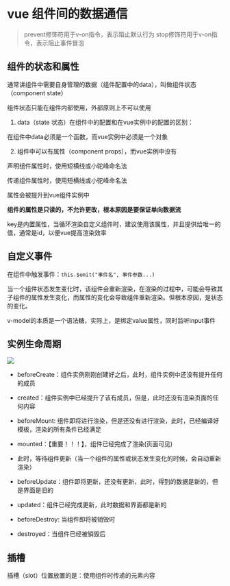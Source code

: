 # vue 组件间的数据通信

> prevent修饰符用于v-on指令，表示阻止默认行为
> stop修饰符用于v-on指令，表示阻止事件冒泡

## 组件的状态和属性

通常讲组件中需要自身管理的数据（组件配置中的data），叫做组件状态（component state）

组件状态只能在组件内部使用，外部原则上不可以使用

1. data（state 状态）在组件中的配置和在vue实例中的配置的区别：

在组件中data必须是一个函数，而vue实例中必须是一个对象

2. 组件中可以有属性（component props），而vue实例中没有

声明组件属性时，使用短横线或小驼峰命名法

传递组件属性时，使用短横线或小驼峰命名法

属性会被提升到vue组件实例中

**组件的属性是只读的，不允许更改，根本原因是要保证单向数据流**

key是内置属性，当循环渲染自定义组件时，建议使用该属性，并且提供给唯一的值，通常是id，以便vue提高渲染效率

## 自定义事件

在组件中触发事件：```this.$emit("事件名", 事件参数...)```

当一个组件状态发生变化时，该组件会重新渲染，在渲染的过程中，可能会导致其子组件的属性发生变化，而属性的变化会导致组件重新渲染。但根本原因，是状态的变化。

v-model的本质是一个语法糖，实际上，是绑定value属性，同时监听input事件

## 实例生命周期

![](assets/2019-09-26-16-59-42.png)

- beforeCreate：组件实例刚刚创建好之后，此时，组件实例中还没有提升任何的成员
- created：组件实例中已经提升了该有成员，但是，此时还没有渲染页面的任何内容
- beforeMount: 组件即将进行渲染，但是还没有进行渲染，此时，已经编译好模板，渲染的所有条件已经满足
- mounted：【重要！！！】，组件已经完成了渲染(页面可见)

- 此时，等待组件更新（当一个组件的属性或状态发生变化的时候，会自动重新渲染）

- beforeUpdate：组件即将更新，还没有更新，此时，得到的数据是新的，但是界面是旧的
- updated：组件已经完成更新，此时数据和界面都是新的

- beforeDestroy: 当组件即将被销毁时
- destroyed：当组件已经被销毁后

## 插槽

插槽（slot）位置放置的是：使用组件时传递的元素内容